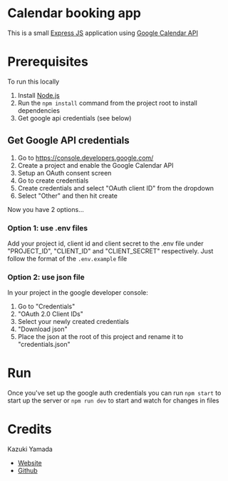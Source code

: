# Calendar booking app

This is a small [Express JS](https://expressjs.com/) application using [Google Calendar API](https://developers.google.com/calendar)

# Prerequisites

To run this locally

1. Install [Node.js](https://nodejs.org/)
2. Run the `npm install` command from the project root to install dependencies
3. Get google api credentials (see below)

## Get Google API credentials

1. Go to https://console.developers.google.com/
2. Create a project and enable the Google Calendar API
3. Setup an OAuth consent screen
4. Go to create credentials
5. Create credentials and select "OAuth client ID" from the dropdown
6. Select "Other" and then hit create

Now you have 2 options...

### Option 1: use .env files

Add your project id, client id and client secret to the .env file under "PROJECT_ID", "CLIENT_ID" and "CLIENT_SECRET" respectively. Just follow the format of the `.env.example` file

### Option 2: use json file

In your project in the google developer console:

1. Go to "Credentials"
2. "OAuth 2.0 Client IDs"
3. Select your newly created credentials
4. "Download json"
5. Place the json at the root of this project and rename it to "credentials.json"

# Run

Once you've set up the google auth credentials you can run `npm start` to start up the server or `npm run dev` to start and watch for changes in files

# Credits

Kazuki Yamada

- [Website](http://kazyamada.com/)
- [Github](https://github.com/kaz-yamada)

